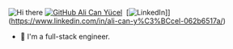 ![Hi there](https://github.com/alicanyucel)
[![GitHub Ali Can Yücel](https://img.shields.io/github/followers/alopes2?style=for-the-badge&logo=github&logoColor=white&labelColor=black&color=white)](https://github.com/alicanyucel)&nbsp;
[![LinkedIn](https://img.shields.io/badge/LinkedIn-0077B5?style=for-the-badge&logo=linkedin&logoColor=white)]](https://www.linkedin.com/in/ali-can-y%C3%BCcel-062b6517a/)&nbsp;

- 🔭 I'm a full-stack engineer.
